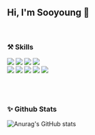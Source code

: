 ## Hi, I'm Sooyoung 👋

<div>
  <br>

  ### ⚒ Skills 
  <div>
    <img src="https://img.shields.io/badge/HTML-E34F26?style=flat-square&logo=HTML5&logoColor=white"/>
    <img src="https://img.shields.io/badge/CSS-1572B6?style=flat-square&logo=CSS3&logoColor=white"/>
    <img src="https://img.shields.io/badge/JavaScript-F7DF1E?style=flat-square&logo=JavaScript&logoColor=white"/>
    <img src="https://img.shields.io/badge/React-61DAFB?style=flat-square&logo=React&logoColor=white"/> 
    <br>
    <img src="https://img.shields.io/badge/StyledComponents-DB7093?style=flat-square&logo=styled-components&logoColor=white"/> 
    <img src="https://img.shields.io/badge/-Sass-CC6699?style=flat-square&logo=sass&logoColor=white" /> 
    <img src="https://img.shields.io/badge/tailwindcss-%2338B2AC.svg?style=flat-square&logo=tailwind-css&logoColor=white"/> 
    <img src="https://img.shields.io/badge/-Git-F05032?style=flat-square&logo=git&logoColor=white" /> 
    <img src="https://img.shields.io/badge/GitHub-181717?style=flat-square&logo=github&logoColor=white"/>
    <br>
    <!-- <a href="https://github.com/sooyyoung/github-readme-stats">
      <img align="center" src="https://github-readme-stats.vercel.app/api/top-langs/?username=sooyyoung&layout=compact" />
    </a> -->
  </div>
  
  
  

  <br><br>
  
  ### ✨ Github Stats
  ![Anurag's GitHub stats](https://github-readme-stats.vercel.app/api?username=sooyyoung&show_icons=true&theme=buefy)

</div>


